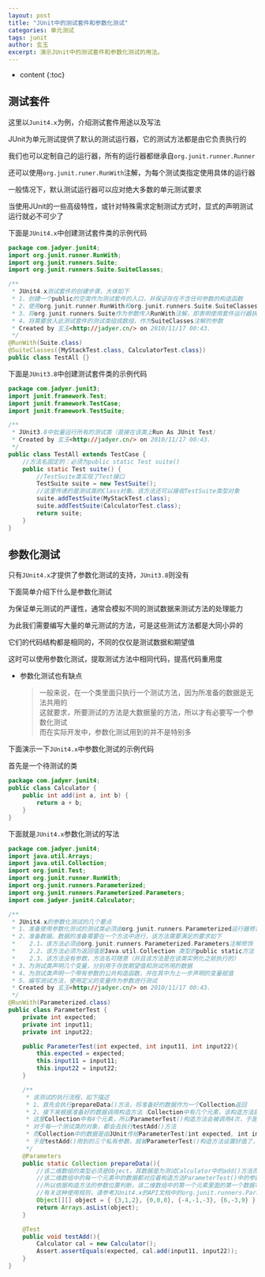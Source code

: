 ```yaml
---
layout: post
title: "JUnit中的测试套件和参数化测试"
categories: 单元测试
tags: junit
author: 玄玉
excerpt: 演示JUnit中的测试套件和参数化测试的用法。
---
```


* content
{:toc}


## 测试套件

这里以`Junit4.x`为例，介绍测试套件用途以及写法

JUnit为单元测试提供了默认的测试运行器，它的测试方法都是由它负责执行的

我们也可以定制自己的运行器，所有的运行器都继承自`org.junit.runner.Runner`

还可以使用`org.junit.runer.RunWith`注解，为每个测试类指定使用具体的运行器

一般情况下，默认测试运行器可以应对绝大多数的单元测试要求

当使用JUnit的一些高级特性，或针对特殊需求定制测试方式时，显式的声明测试运行就必不可少了

下面是`JUnit4.x`中创建测试套件类的示例代码

```java
package com.jadyer.junit4;
import org.junit.runner.RunWith;
import org.junit.runners.Suite;
import org.junit.runners.Suite.SuiteClasses;

/**
 * JUnit4.x测试套件的创建步骤，大体如下
 * 1、创建一个public的空类作为测试套件的入口，并保证存在不含任何参数的构造函数
 * 2、使用org.junit.runner.RunWith和org.junit.runners.Suite.SuiteClasses注解标注该空类
 * 3、将org.junit.runners.Suite作为参数传入RunWith注解，即表明使用套件运行器执行此类
 * 4、将需要放入此测试套件的测试类组成数组，作为SuiteClasses注解的参数
 * Created by 玄玉<http://jadyer.cn/> on 2010/11/17 00:43.
 */
@RunWith(Suite.class)
@SuiteClasses({MyStackTest.class, CalculatorTest.class})
public class TestAll {}
```

下面是`JUnit3.8`中创建测试套件类的示例代码

```java
package com.jadyer.junit3;
import junit.framework.Test;
import junit.framework.TestCase;
import junit.framework.TestSuite;

/**
 * JUnit3.8中批量运行所有的测试类（直接在该类上Run As JUnit Test）
 * Created by 玄玉<http://jadyer.cn/> on 2010/11/17 00:43.
 */
public class TestAll extends TestCase {
    //方法名固定的：必须为public static Test suite()
    public static Test suite() {
        //TestSuite类实现了Test接口
        TestSuite suite = new TestSuite();
        //这里传递的是测试类的Class对象。该方法还可以接收TestSuite类型对象
        suite.addTestSuite(MyStackTest.class);
        suite.addTestSuite(CalculatorTest.class);
        return suite;
    }
}
```

## 参数化测试

只有`JUnit4.x`才提供了参数化测试的支持，`JUnit3.8`则没有

下面简单介绍下什么是参数化测试

为保证单元测试的严谨性，通常会模拟不同的测试数据来测试方法的处理能力

为此我们需要编写大量的单元测试的方法，可是这些测试方法都是大同小异的

它们的代码结构都是相同的，不同的仅仅是测试数据和期望值

这时可以使用参数化测试，提取测试方法中相同代码，提高代码重用度

* 参数化测试也有缺点
     > 一般来说，在一个类里面只执行一个测试方法，因为所准备的数据是无法共用的<br>
这就要求，所要测试的方法是大数据量的方法，所以才有必要写一个参数化测试<br>
而在实际开发中，参数化测试用到的并不是特别多

下面演示一下`JUnit4.x`中参数化测试的示例代码

首先是一个待测试的类

```java
package com.jadyer.junit4;
public class Calculator {
    public int add(int a, int b) {
        return a + b;
    }
}
```

下面就是`JUnit4.x`参数化测试的写法

```java
package com.jadyer.junit4;
import java.util.Arrays;
import java.util.Collection;
import org.junit.Test;
import org.junit.runner.RunWith;
import org.junit.runners.Parameterized;
import org.junit.runners.Parameterized.Parameters;
import com.jadyer.junit4.Calculator;

/**
 * JUnit4.x的参数化测试的几个要点
 * 1、准备使用参数化测试的测试类必须由org.junit.runners.Parameterized运行器修饰
 * 2、准备数据。数据的准备需要在一个方法中进行，该方法需要满足的要求如下
 *    2.1、该方法必须由org.junit.runners.Parameterized.Parameters注解修饰
 *    2.2、该方法必须为返回值是Java.util.Collection 类型的public static方法
 *    2.3、该方法没有参数，方法名可随意（并且该方法是在该类实例化之前执行的）
 * 3、为测试类声明几个变量，分别用于存放期望值和测试所用的数据
 * 4、为测试类声明一个带有参数的公共构造函数，并在其中为上一步声明的变量赋值
 * 5、编写测试方法，使用定义的变量作为参数进行测试
 * Created by 玄玉<http://jadyer.cn/> on 2010/11/17 00:43.
 */
@RunWith(Parameterized.class)
public class ParameterTest {
    private int expected;
    private int input11;
    private int input22;

    public ParameterTest(int expected, int input11, int input22){
        this.expected = expected;
        this.input11 = input11;
        this.input22 = input22;
    }

    /**
     * 该测试的执行流程，如下描述
     * 1、首先会执行prepareData()方法，将准备好的数据作为一个Collection返回
     * 2、接下来根据准备好的数据调用构造方法（Collection中有几个元素，该构造方法就会被调用几次）
     * 这里Collection中有4个元素，所以ParameterTest()构造方法会被调用4次，于是会产生4个该测试类的对象
     * 对于每一个测试类的对象，都会去执行testAdd()方法
     * 而Collection中的数据是由JUnit传给ParameterTest(int expected, int input11, int input22)构造方法的
     * 于是testAdd()用到的三个私有参数，就被ParameterTest()构造方法设置好值了，而它们三个的值就来自于Collection
     */
    @Parameters
    public static Collection prepareData(){
        //该二维数组的类型必须是Object，其数据是为测试Calculator中的add()方法而准备的
        //该二维数组中的每一个元素中的数据都对应着构造方法ParameterTest()中的参数的位置
        //所以依据构造方法的参数位置判断，该二维数组中的第一个元素里面的第一个数据等于后两个数据的和
        //有关这种使用规则，请参考JUnit4.x的API文档中的org.junit.runners.Parameterized类的说明
        Object[][] object = { {3,1,2}, {0,0,0}, {-4,-1,-3}, {6,-3,9} };
        return Arrays.asList(object);
    }

    @Test
    public void testAdd(){
        Calculator cal = new Calculator();
        Assert.assertEquals(expected, cal.add(input11, input22));
    }
}
```
